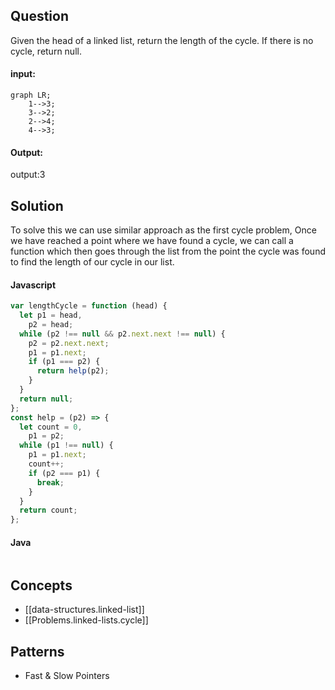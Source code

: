 
## Question

Given the head of a linked list, return the length of the cycle. If there is no cycle, return null.

#### input:

```mermaid
graph LR;
    1-->3;
    3-->2;
    2-->4;
    4-->3;

```

#### Output:

output:3

## Solution

To solve this we can use similar approach as the first cycle problem, Once we have reached a point where we have found a cycle, we can call a function which then goes through the list from the point the cycle was found to find the length of our cycle in our list.

#### Javascript

```javascript
var lengthCycle = function (head) {
  let p1 = head,
    p2 = head;
  while (p2 !== null && p2.next.next !== null) {
    p2 = p2.next.next;
    p1 = p1.next;
    if (p1 === p2) {
      return help(p2);
    }
  }
  return null;
};
const help = (p2) => {
  let count = 0,
    p1 = p2;
  while (p1 !== null) {
    p1 = p1.next;
    count++;
    if (p2 === p1) {
      break;
    }
  }
  return count;
};
```

#### Java

```java

```

## Concepts

- [[data-structures.linked-list]]
- [[Problems.linked-lists.cycle]]

## Patterns

- Fast & Slow Pointers
